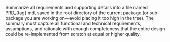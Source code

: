 Summarize all requirements and supporting details into a file named PRD_{tag}.md, saved in the root directory of the current package (or sub-package you are working on—avoid placing it too high in the tree). The summary must capture all functional and technical requirements, assumptions, and rationale with enough completeness that the entire design could be re-implemented from scratch at equal or higher quality.
